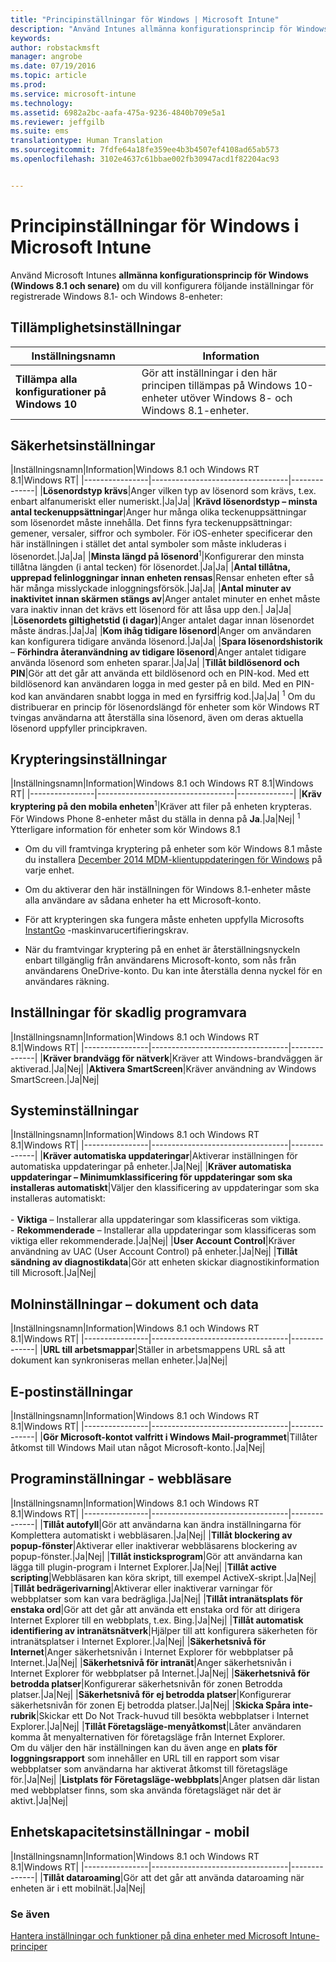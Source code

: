 ```yaml
---
title: "Principinställningar för Windows | Microsoft Intune"
description: "Använd Intunes allmänna konfigurationsprincip för Windows (Windows 8.1 och senare) om du vill konfigurera inställningar för registrerade Windows 8.1- och Windows 8-enheter."
keywords: 
author: robstackmsft
manager: angrobe
ms.date: 07/19/2016
ms.topic: article
ms.prod: 
ms.service: microsoft-intune
ms.technology: 
ms.assetid: 6982a2bc-aafa-475a-9236-4840b709e5a1
ms.reviewer: jeffgilb
ms.suite: ems
translationtype: Human Translation
ms.sourcegitcommit: 7fdfe64a18fe359ee4b3b4507ef4108ad65ab573
ms.openlocfilehash: 3102e4637c61bbae002fb30947acd1f82204ac93


---
```


# Principinställningar för Windows i Microsoft Intune
Använd Microsoft Intunes **allmänna konfigurationsprincip för Windows (Windows 8.1 och senare)** om du vill konfigurera följande inställningar för registrerade Windows 8.1- och Windows 8-enheter:

## Tillämplighetsinställningar

|Inställningsnamn|Information|
|----------------|----------------------------------|
|**Tillämpa alla konfigurationer på Windows 10**|Gör att inställningar i den här principen tillämpas på Windows 10-enheter utöver Windows 8- och Windows 8.1-enheter.|

## Säkerhetsinställningar

|Inställningsnamn|Information|Windows 8.1 och Windows RT 8.1|Windows RT|
|----------------|----------------------------------|--------------|
|**Lösenordstyp krävs**|Anger vilken typ av lösenord som krävs, t.ex. enbart alfanumeriskt eller numeriskt.|Ja|Ja|
|**Krävd lösenordstyp – minsta antal teckenuppsättningar**|Anger hur många olika teckenuppsättningar som lösenordet måste innehålla. Det finns fyra teckenuppsättningar: gemener, versaler, siffror och symboler. För iOS-enheter specificerar den här inställningen i stället det antal symboler som måste inkluderas i lösenordet.|Ja|Ja|
|**Minsta längd på lösenord**<sup>1</sup>|Konfigurerar den minsta tillåtna längden (i antal tecken) för lösenordet.|Ja|Ja|
|**Antal tillåtna, upprepad felinloggningar innan enheten rensas**|Rensar enheten efter så här många misslyckade inloggningsförsök.|Ja|Ja|
|**Antal minuter av inaktivitet innan skärmen stängs av**|Anger antalet minuter en enhet måste vara inaktiv innan det krävs ett lösenord för att låsa upp den.| Ja|Ja|
|**Lösenordets giltighetstid (i dagar)**|Anger antalet dagar innan lösenordet måste ändras.|Ja|Ja|
|**Kom ihåg tidigare lösenord**|Anger om användaren kan konfigurera tidigare använda lösenord.|Ja|Ja|
|**Spara lösenordshistorik** – **Förhindra återanvändning av tidigare lösenord**|Anger antalet tidigare använda lösenord som enheten sparar.|Ja|Ja|
|**Tillåt bildlösenord och PIN**|Gör att det går att använda ett bildlösenord och en PIN-kod. Med ett bildlösenord kan användaren logga in med gester på en bild. Med en PIN-kod kan användaren snabbt logga in med en fyrsiffrig kod.|Ja|Ja|
<sup>1</sup> Om du distribuerar en princip för lösenordslängd för enheter som kör Windows RT tvingas användarna att återställa sina lösenord, även om deras aktuella lösenord uppfyller principkraven.

## Krypteringsinställningar

|Inställningsnamn|Information|Windows 8.1 och Windows RT 8.1|Windows RT|
|----------------|----------------------------------|--------------|
|**Kräv kryptering på den mobila enheten**<sup>1</sup>|Kräver att filer på enheten krypteras.<br>För Windows Phone 8-enheter måst du ställa in denna på **Ja**.|Ja|Nej|
<sup>1</sup> Ytterligare information för enheter som kör Windows 8.1

-   Om du vill framtvinga kryptering på enheter som kör Windows 8.1 måste du installera [December 2014 MDM-klientuppdateringen för Windows](http://support.microsoft.com/kb/3013816) på varje enhet.

-   Om du aktiverar den här inställningen för Windows 8.1-enheter måste alla användare av sådana enheter ha ett Microsoft-konto.

-   För att krypteringen ska fungera måste enheten uppfylla Microsofts [InstantGo](http://blogs.windows.com/bloggingwindows/2014/06/19/instantgo-a-better-way-to-sleep/) -maskinvarucertifieringskrav.

-   När du framtvingar kryptering på en enhet är återställningsnyckeln enbart tillgänglig från användarens Microsoft-konto, som nås från användarens OneDrive-konto. Du kan inte återställa denna nyckel för en användares räkning.

## Inställningar för skadlig programvara

|Inställningsnamn|Information|Windows 8.1 och Windows RT 8.1|Windows RT|
|----------------|----------------------------------|--------------|
|**Kräver brandvägg för nätverk**|Kräver att Windows-brandväggen är aktiverad.|Ja|Nej|
|**Aktivera SmartScreen**|Kräver användning av Windows SmartScreen.|Ja|Nej|

## Systeminställningar

|Inställningsnamn|Information|Windows 8.1 och Windows RT 8.1|Windows RT|
|----------------|----------------------------------|--------------|
|**Kräver automatiska uppdateringar**|Aktiverar inställningen för automatiska uppdateringar på enheter.|Ja|Nej|
|**Kräver automatiska uppdateringar – Minimumklassificering för uppdateringar som ska installeras automatiskt**|Väljer den klassificering av uppdateringar som ska installeras automatiskt:<br /><br />-   **Viktiga** – Installerar alla uppdateringar som klassificeras som viktiga.<br />-   **Rekommenderade** – Installerar alla uppdateringar som klassificeras som viktiga eller rekommenderade.|Ja|Nej|
|**User Account Control**|Kräver användning av UAC (User Account Control) på enheter.|Ja|Nej|
|**Tillåt sändning av diagnostikdata**|Gör att enheten skickar diagnostikinformation till Microsoft.|Ja|Nej|


## Molninställningar – dokument och data

|Inställningsnamn|Information|Windows 8.1 och Windows RT 8.1|Windows RT|
|----------------|----------------------------------|--------------|
|**URL till arbetsmappar**|Ställer in arbetsmappens URL så att dokument kan synkroniseras mellan enheter.|Ja|Nej|

## E-postinställningar

|Inställningsnamn|Information|Windows 8.1 och Windows RT 8.1|Windows RT|
|----------------|----------------------------------|--------------|
|**Gör Microsoft-kontot valfritt i Windows Mail-programmet**|Tillåter åtkomst till Windows Mail utan något Microsoft-konto.|Ja|Nej|

## Programinställningar - webbläsare

|Inställningsnamn|Information|Windows 8.1 och Windows RT 8.1|Windows RT|
|----------------|----------------------------------|--------------|
|**Tillåt autofyll**|Gör att användarna kan ändra inställningarna för Komplettera automatiskt i webbläsaren.|Ja|Nej|
|**Tillåt blockering av popup-fönster**|Aktiverar eller inaktiverar webbläsarens blockering av popup-fönster.|Ja|Nej|
|**Tillåt insticksprogram**|Gör att användarna kan lägga till plugin-program i Internet Explorer.|Ja|Nej|
|**Tillåt active scripting**|Webbläsaren kan köra skript, till exempel ActiveX-skript.|Ja|Nej|
|**Tillåt bedrägerivarning**|Aktiverar eller inaktiverar varningar för webbplatser som kan vara bedrägliga.|Ja|Nej|
|**Tillåt intranätsplats för enstaka ord**|Gör att det går att använda ett enstaka ord för att dirigera Internet Explorer till en webbplats, t.ex. Bing.|Ja|Nej|
|**Tillåt automatisk identifiering av intranätsnätverk**|Hjälper till att konfigurera säkerheten för intranätsplatser i Internet Explorer.|Ja|Nej|
|**Säkerhetsnivå för Internet**|Anger säkerhetsnivån i Internet Explorer för webbplatser på Internet.|Ja|Nej|
|**Säkerhetsnivå för intranät**|Anger säkerhetsnivån i Internet Explorer för webbplatser på Internet.|Ja|Nej|
|**Säkerhetsnivå för betrodda platser**|Konfigurerar säkerhetsnivån för zonen Betrodda platser.|Ja|Nej|
|**Säkerhetsnivå för ej betrodda platser**|Konfigurerar säkerhetsnivån för zonen Ej betrodda platser.|Ja|Nej|
|**Skicka Spåra inte-rubrik**|Skickar ett Do Not Track-huvud till besökta webbplatser i Internet Explorer.|Ja|Nej|
|**Tillåt Företagsläge-menyåtkomst**|Låter användaren komma åt menyalternativen för företagsläge från Internet Explorer.<br>Om du väljer den här inställningen kan du även ange en **plats för loggningsrapport** som innehåller en URL till en rapport som visar webbplatser som användarna har aktiverat åtkomst till företagsläge för.|Ja|Nej|
|**Listplats för Företagsläge-webbplats**|Anger platsen där listan med webbplatser finns, som ska använda företagsläget när det är aktivt.|Ja|Nej|

## Enhetskapacitetsinställningar - mobil

|Inställningsnamn|Information|Windows 8.1 och Windows RT 8.1|Windows RT|
|----------------|----------------------------------|--------------|
|**Tillåt dataroaming**|Gör att det går att använda dataroaming när enheten är i ett mobilnät.|Ja|Nej|



### Se även
[Hantera inställningar och funktioner på dina enheter med Microsoft Intune-principer](manage-settings-and-features-on-your-devices-with-microsoft-intune-policies.md)



<!--HONumber=Aug16_HO3-->


